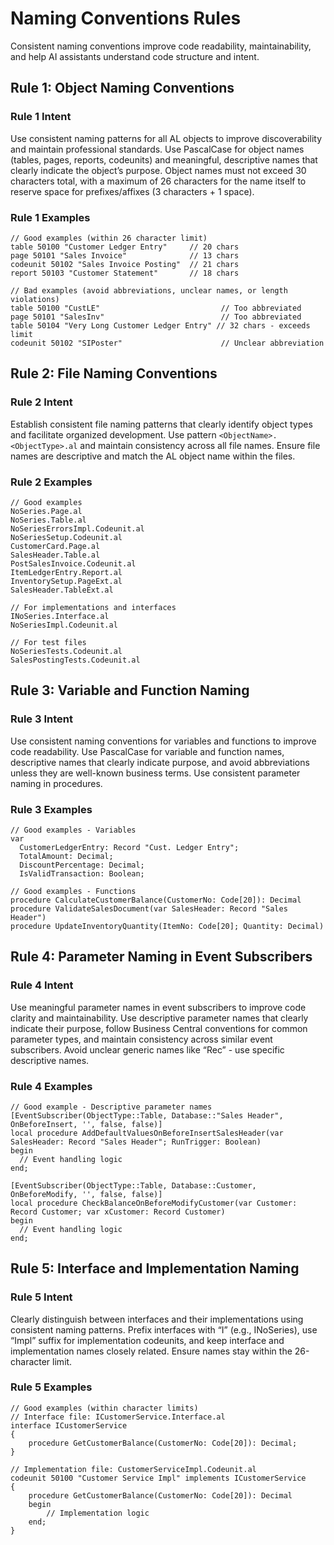 # Naming Conventions Rules

Consistent naming conventions improve code readability, maintainability, and help AI assistants understand code structure and intent.

## Rule 1: Object Naming Conventions

### Rule 1 Intent

Use consistent naming patterns for all AL objects to improve discoverability and maintain professional standards. Use PascalCase for object names (tables, pages, reports, codeunits) and meaningful, descriptive names that clearly indicate the object’s purpose. Object names must not exceed 30 characters total, with a maximum of 26 characters for the name itself to reserve space for prefixes/affixes (3 characters + 1 space).

### Rule 1 Examples

```AL
// Good examples (within 26 character limit)
table 50100 "Customer Ledger Entry"     // 20 chars
page 50101 "Sales Invoice"              // 13 chars  
codeunit 50102 "Sales Invoice Posting"  // 21 chars
report 50103 "Customer Statement"       // 18 chars
```

```AL
// Bad examples (avoid abbreviations, unclear names, or length violations)
table 50100 "CustLE"                           // Too abbreviated
page 50101 "SalesInv"                          // Too abbreviated
table 50104 "Very Long Customer Ledger Entry" // 32 chars - exceeds limit
codeunit 50102 "SIPoster"                      // Unclear abbreviation
```

## Rule 2: File Naming Conventions

### Rule 2 Intent

Establish consistent file naming patterns that clearly identify object types and facilitate organized development. Use pattern ```<ObjectName>.<ObjectType>.al``` and maintain consistency across all file names. Ensure file names are descriptive and match the AL object name within the files.

### Rule 2 Examples

```AL
// Good examples
NoSeries.Page.al
NoSeries.Table.al
NoSeriesErrorsImpl.Codeunit.al
NoSeriesSetup.Codeunit.al
CustomerCard.Page.al
SalesHeader.Table.al
PostSalesInvoice.Codeunit.al
ItemLedgerEntry.Report.al
InventorySetup.PageExt.al
SalesHeader.TableExt.al

// For implementations and interfaces
INoSeries.Interface.al
NoSeriesImpl.Codeunit.al

// For test files
NoSeriesTests.Codeunit.al
SalesPostingTests.Codeunit.al
```

## Rule 3: Variable and Function Naming

### Rule 3 Intent

Use consistent naming conventions for variables and functions to improve code readability. Use PascalCase for variable and function names, descriptive names that clearly indicate purpose, and avoid abbreviations unless they are well-known business terms. Use consistent parameter naming in procedures.

### Rule 3 Examples

```AL
// Good examples - Variables
var
  CustomerLedgerEntry: Record "Cust. Ledger Entry";
  TotalAmount: Decimal;
  DiscountPercentage: Decimal;
  IsValidTransaction: Boolean;
```

```AL
// Good examples - Functions
procedure CalculateCustomerBalance(CustomerNo: Code[20]): Decimal
procedure ValidateSalesDocument(var SalesHeader: Record "Sales Header")
procedure UpdateInventoryQuantity(ItemNo: Code[20]; Quantity: Decimal)
```

## Rule 4: Parameter Naming in Event Subscribers

### Rule 4 Intent

Use meaningful parameter names in event subscribers to improve code clarity and maintainability. Use descriptive parameter names that clearly indicate their purpose, follow Business Central conventions for common parameter types, and maintain consistency across similar event subscribers. Avoid unclear generic names like “Rec” - use specific descriptive names.

### Rule 4 Examples

```AL
// Good example - Descriptive parameter names
[EventSubscriber(ObjectType::Table, Database::"Sales Header", OnBeforeInsert, '', false, false)]
local procedure AddDefaultValuesOnBeforeInsertSalesHeader(var SalesHeader: Record "Sales Header"; RunTrigger: Boolean)
begin
  // Event handling logic
end;

[EventSubscriber(ObjectType::Table, Database::Customer, OnBeforeModify, '', false, false)]
local procedure CheckBalanceOnBeforeModifyCustomer(var Customer: Record Customer; var xCustomer: Record Customer)
begin
  // Event handling logic
end;
```

## Rule 5: Interface and Implementation Naming

### Rule 5 Intent

Clearly distinguish between interfaces and their implementations using consistent naming patterns. Prefix interfaces with “I” (e.g., INoSeries), use “Impl” suffix for implementation codeunits, and keep interface and implementation names closely related. Ensure names stay within the 26-character limit.

### Rule 5 Examples

```AL
// Good examples (within character limits)
// Interface file: ICustomerService.Interface.al
interface ICustomerService
{
    procedure GetCustomerBalance(CustomerNo: Code[20]): Decimal;
}

// Implementation file: CustomerServiceImpl.Codeunit.al
codeunit 50100 "Customer Service Impl" implements ICustomerService
{
    procedure GetCustomerBalance(CustomerNo: Code[20]): Decimal
    begin
        // Implementation logic
    end;
}
```
